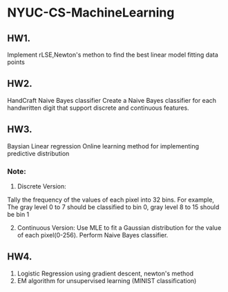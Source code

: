 # NYUC-CS-MachineLearning

## HW1.
Implement rLSE,Newton's methon to find the best linear model fitting data points

## HW2. 
HandCraft Naive Bayes classifier
Create a Naive Bayes classifier for each handwritten digit that support discrete and continuous
features.



## HW3.
Baysian Linear regression
Online learning method for implementing predictive distribution

### Note:
1. Discrete Version:

Tally the frequency of the values of each pixel into 32 bins. 
For example, The gray level 0 to 7 should be classified to bin 0, gray level 8 to 15 should be bin 1 

2. Continuous Version:
Use MLE to fit a Gaussian distribution for the value of each pixel(0-256). Perform Naive
Bayes classifier.

## HW4.
1. Logistic Regression using gradient descent, newton's method
2. EM algorithm for unsupervised learning (MINIST classification)

